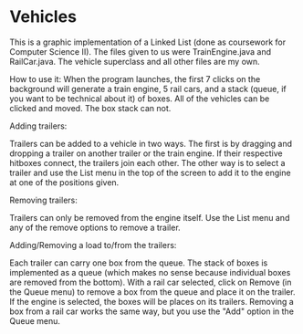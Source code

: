 # Vehicles

This is a graphic implementation of a Linked List (done as coursework for Computer Science II). The files given to us were TrainEngine.java and RailCar.java. The vehicle superclass and all other files are my own.

How to use it:
When the program launches, the first 7 clicks on the background will generate a train engine, 5 rail cars, and a stack (queue, if you want to be technical about it) of boxes. All of the vehicles can be clicked and moved. The box stack can not.

Adding trailers:

Trailers can be added to a vehicle in two ways. The first is by dragging and dropping a trailer on another trailer or the train engine. If their respective hitboxes connect, the trailers join each other. The other way is to select a trailer and use the List menu in the top of the screen to add it to the engine at one of the positions given. 

Removing trailers: 

Trailers can only be removed from the engine itself. Use the List menu and any of the remove options to remove a trailer. 

Adding/Removing a load to/from the trailers: 

Each trailer can carry one box from the queue. The stack of boxes is implemented as a queue (which makes no sense because individual boxes are removed from the bottom). With a rail car selected, click on Remove (in the Queue menu) to remove a box from the queue and place it on the trailer. If the engine is selected, the boxes will be places on its trailers. Removing a box from a rail car works the same way, but you use the "Add" option in the Queue menu.
